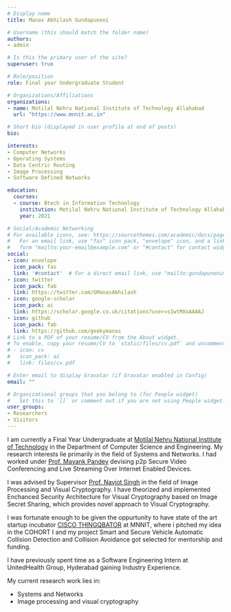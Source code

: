 ```yaml
---
# Display name
title: Manas Abhilash Gundapuneni

# Username (this should match the folder name)
authors:
- admin

# Is this the primary user of the site?
superuser: true

# Role/position
role: Final year Undergraduate Student

# Organizations/Affiliations
organizations:
- name: Motilal Nehru National Institute of Technology Allahabad
  url: "https://www.mnnit.ac.in"

# Short bio (displayed in user profile at end of posts)
bio: 

interests:
- Computer Networks
- Operating Systems
- Data Centric Routing
- Image Processing
- Software Defined Networks

education:
  courses:
  - course: Btech in Information Technology
    institution: Motilal Nehru National Institute of Technology Allahabad
    year: 2021

# Social/Academic Networking
# For available icons, see: https://sourcethemes.com/academic/docs/page-builder/#icons
#   For an email link, use "fas" icon pack, "envelope" icon, and a link in the
#   form "mailto:your-email@example.com" or "#contact" for contact widget.
social:
- icon: envelope
  icon_pack: fas
  link: '#contact'  # For a direct email link, use "mailto:gundapunenimanas@gmail.com".
- icon: twitter
  icon_pack: fab
  link: https://twitter.com/GManasAbhilash
- icon: google-scholar
  icon_pack: ai
  link: https://scholar.google.co.uk/citations?user=sIwtMXoAAAAJ
- icon: github
  icon_pack: fab
  link: https://github.com/geekymanas
# Link to a PDF of your resume/CV from the About widget.
# To enable, copy your resume/CV to `static/files/cv.pdf` and uncomment the lines below.
# - icon: cv
#   icon_pack: ai
#   link: files/cv.pdf

# Enter email to display Gravatar (if Gravatar enabled in Config)
email: ""

# Organizational groups that you belong to (for People widget)
#   Set this to `[]` or comment out if you are not using People widget.
user_groups:
- Researchers
- Visitors
---
```

I am currently a Final Year Undergraduate at <a href=https://mnnit.ac.in>Motilal Nehru National Institute of Technology</a> in the Department of Computer Science and Engineering. My research interests lie primarily in the field of Systems and Networks. I had worked under <a href=http://www.mnnit.ac.in/images/csedfp/mpandey/>Prof. Mayank Pandey</a> devising p2p Secure Video Conferencing and Live Streaming Over Internet Enabled Devices.

I was advised by Supervisor <a href=http://www.mnnit.ac.in/images/newstories/2020/csed/NAVJOT_SINGH_MNNIT_M20.pdf>Prof. Navjot Singh</a> in the field of Image Processing and Visual Cryptography. I have theorized and implemented Enchanced Security Architecture for Visual Cryptography based on Image Secret Sharing, which provides novel approach to Visual Cryptography.

I was fortunate enough to be given the oppurtunity to have state of the art startup incubator <a href=https://tqb.li2.in/thingqbator-mnnit>CISCO THINGQBATOR</a> at MNNIT, where i pitched my idea in the COHORT I and my project Smart and Secure Vehicle Automatic Collision Detection and Collision Avoidance got selected for mentorship and funding.

I have previously spent time as a Software Engineering Intern at UnitedHealth Group, Hyderabad gaining Industry Experience.

My current research work lies in:
- Systems and Networks
- Image processing and visual cryptography
